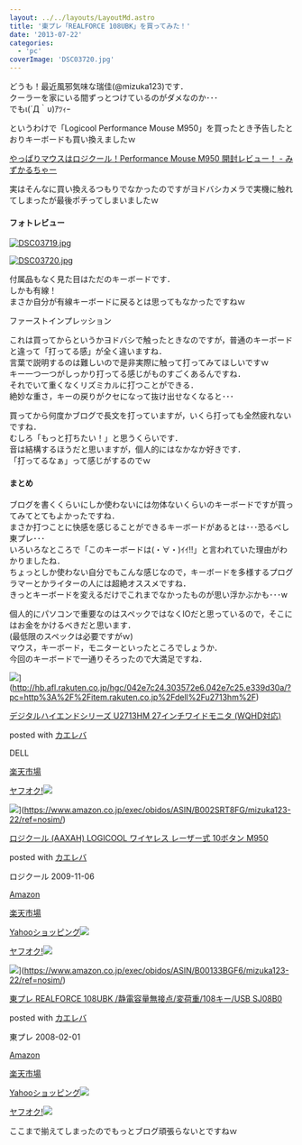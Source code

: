 ```yaml
---
layout: ../../layouts/LayoutMd.astro
title: '東プレ「REALFORCE 108UBK」を買ってみた！'
date: '2013-07-22'
categories:
  - 'pc'
coverImage: 'DSC03720.jpg'
---
```


どうも！最近風邪気味な瑞佳(@mizuka123)です．  
クーラーを家にいる間ずっとつけているのがダメなのか･･･  
でもι(´Д｀υ)ｱﾂｨｰ

というわけで「Logicool Performance Mouse M950」を買ったとき予告したとおりキーボードも買い換えましたｗ

[やっぱりマウスはロジクール！Performance Mouse M950 開封レビュー！ \- みずかるちゃー](https://mizuka123.net/archive/3802/)

実はそんなに買い換えるつもりでなかったのですがヨドバシカメラで実機に触れてしまったが最後ポチってしまいましたｗ

#### フォトレビュー

[![DSC03719.jpg](/archive/images/9341352250_86c29c478b_b.jpg)](http://www.flickr.com/photos/67522130@N08/9341352250/ 'DSC03719.jpg')

[![DSC03720.jpg](/archive/images/9341353210_8bc69eec2e_b.jpg)](http://www.flickr.com/photos/67522130@N08/9341353210/ 'DSC03720.jpg')

付属品もなく見た目はただのキーボードです．  
しかも有線！  
まさか自分が有線キーボードに戻るとは思ってもなかったですねｗ

ファーストインプレッション

これは買ってからというかヨドバシで触ったときなのですが，普通のキーボードと違って「打ってる感」が全く違いますね．  
言葉で説明するのは難しいので是非実際に触って打ってみてほしいですｗ  
キー一つ一つがしっかり打ってる感じがものすごくあるんですね．  
それでいて重くなくリズミカルに打つことができる．  
絶妙な重さ，キーの戻りがクセになって抜け出せなくなると･･･

買ってから何度かブログで長文を打っていますが，いくら打っても全然疲れないですね．  
むしろ「もっと打ちたい！」と思うくらいです．  
音は結構するほうだと思いますが，個人的にはなかなか好きです．  
「打ってるなぁ」って感じがするのでｗ

#### まとめ

ブログを書くくらいにしか使わないには勿体ないくらいのキーボードですが買ってみてとてもよかったですね．  
まさか打つことに快感を感じることができるキーボードがあるとは･･･恐るべし東プレ･･･  
いろいろなところで「このキーボードは(・∀・)ｲｲ!!」と言われていた理由がわかりましたね．  
ちょっとしか使わない自分でもこんな感じなので，キーボードを多様するプログラマーとかライターの人には超絶オススメですね．  
きっとキーボードを変えるだけでこれまでなかったものが思い浮かぶかも･･･w

個人的にパソコンで重要なのはスペックではなくIOだと思っているので，そこにはお金をかけるべきだと思います．  
(最低限のスペックは必要ですがｗ)  
マウス，キーボード，モニターといったところでしょうか．  
今回のキーボードで一通りそろったので大満足ですね．

![](http://thumbnail.image.rakuten.co.jp/@0_mall/dell/cabinet/01236997/03089133/img60163928.jpg?_ex=128x128)](http://hb.afl.rakuten.co.jp/hgc/042e7c24.303572e6.042e7c25.e339d30a/?pc=http%3A%2F%2Fitem.rakuten.co.jp%2Fdell%2Fu2713hm%2F)

[デジタルハイエンドシリーズ U2713HM 27インチワイドモニタ (WQHD対応)](http://hb.afl.rakuten.co.jp/hgc/042e7c24.303572e6.042e7c25.e339d30a/?pc=http%3A%2F%2Fitem.rakuten.co.jp%2Fdell%2Fu2713hm%2F)

posted with [カエレバ](http://kaereba.com)

DELL

[楽天市場](http://hb.afl.rakuten.co.jp/hgc/032b53ee.4b34c5ee.0f4a541e.f440145e/?pc=http%3A%2F%2Fsearch.rakuten.co.jp%2Fsearch%2Fmall%2FU2713HM%2F-%2Ff.1-p.1-s.1-sf.0-st.A-v.2%3Fx%3D0%26scid%3Daf_ich_link_urltxt%26m%3Dhttp%3A%2F%2Fm.rakuten.co.jp%2F '楽天市場')

[ヤフオク!![](//ad.jp.ap.valuecommerce.com/servlet/gifbanner?sid=3066752&pid=881990645)](//ck.jp.ap.valuecommerce.com/servlet/referral?sid=3066752&pid=881990645&vc_url=http%3A%2F%2Fauctions.search.yahoo.co.jp%2Fsearch%3Fvo%3D%26ve%3D%26auccat%3D0%26aucminprice%3D%26aucmaxprice%3D%26aucmin_bidorbuy_price%3D%26aucmax_bidorbuy_price%3D%26loc_cd%3D0%26abatch%3D0%26istatus%3D0%26filtered%3D1%26ei%3DUTF-8%26tab_ex%3Dcommerce%26va%3DU2713HM 'ヤフオク!')

![](/archive/images/41FXF7k%2ByKL._SL160_.jpg)](https://www.amazon.co.jp/exec/obidos/ASIN/B002SRT8FG/mizuka123-22/ref=nosim/)

[ロジクール (AAXAH) LOGICOOL ワイヤレス レーザー式 10ボタン M950](https://www.amazon.co.jp/exec/obidos/ASIN/B002SRT8FG/mizuka123-22/ref=nosim/)

posted with [カエレバ](http://kaereba.com)

ロジクール 2009-11-06

[Amazon](http://www.amazon.co.jp/gp/search?keywords=M950&__mk_ja_JP=%83J%83%5E%83J%83i&tag=mizuka123-22 'アマゾン')

[楽天市場](http://hb.afl.rakuten.co.jp/hgc/032b53ee.4b34c5ee.0f4a541e.f440145e/?pc=http%3A%2F%2Fsearch.rakuten.co.jp%2Fsearch%2Fmall%2FM950%2F-%2Ff.1-p.1-s.1-sf.0-st.A-v.2%3Fx%3D0%26scid%3Daf_ich_link_urltxt%26m%3Dhttp%3A%2F%2Fm.rakuten.co.jp%2F '楽天市場')

[Yahooショッピング![](//ad.jp.ap.valuecommerce.com/servlet/gifbanner?sid=3066752&pid=881990642)](//ck.jp.ap.valuecommerce.com/servlet/referral?sid=3066752&pid=881990642&vc_url=http%3A%2F%2Fshopping.search.yahoo.co.jp%2Fsearch%3FuIv%3Don%26ei%3DUTF-8%26tab_ex%3Dcommerce%26slider%3D0%26va%3DM950 'Yahooショッピング')

[ヤフオク!![](//ad.jp.ap.valuecommerce.com/servlet/gifbanner?sid=3066752&pid=881990645)](//ck.jp.ap.valuecommerce.com/servlet/referral?sid=3066752&pid=881990645&vc_url=http%3A%2F%2Fauctions.search.yahoo.co.jp%2Fsearch%3Fvo%3D%26ve%3D%26auccat%3D0%26aucminprice%3D%26aucmaxprice%3D%26aucmin_bidorbuy_price%3D%26aucmax_bidorbuy_price%3D%26loc_cd%3D0%26abatch%3D0%26istatus%3D0%26filtered%3D1%26ei%3DUTF-8%26tab_ex%3Dcommerce%26va%3DM950 'ヤフオク!')

![](/archive/images/21BPx31z8-L._SL160_.jpg)](https://www.amazon.co.jp/exec/obidos/ASIN/B00133BGF6/mizuka123-22/ref=nosim/)

[東プレ REALFORCE 108UBK /静電容量無接点/変荷重/108キー/USB SJ08B0](https://www.amazon.co.jp/exec/obidos/ASIN/B00133BGF6/mizuka123-22/ref=nosim/)

posted with [カエレバ](http://kaereba.com)

東プレ 2008-02-01

[Amazon](http://www.amazon.co.jp/gp/search?keywords=SJ08B0&__mk_ja_JP=%83J%83%5E%83J%83i&tag=mizuka123-22 'アマゾン')

[楽天市場](http://hb.afl.rakuten.co.jp/hgc/032b53ee.4b34c5ee.0f4a541e.f440145e/?pc=http%3A%2F%2Fsearch.rakuten.co.jp%2Fsearch%2Fmall%2FSJ08B0%2F-%2Ff.1-p.1-s.1-sf.0-st.A-v.2%3Fx%3D0%26scid%3Daf_ich_link_urltxt%26m%3Dhttp%3A%2F%2Fm.rakuten.co.jp%2F '楽天市場')

[Yahooショッピング![](//ad.jp.ap.valuecommerce.com/servlet/gifbanner?sid=3066752&pid=881990642)](//ck.jp.ap.valuecommerce.com/servlet/referral?sid=3066752&pid=881990642&vc_url=http%3A%2F%2Fshopping.search.yahoo.co.jp%2Fsearch%3FuIv%3Don%26ei%3DUTF-8%26tab_ex%3Dcommerce%26slider%3D0%26va%3DSJ08B0 'Yahooショッピング')

[ヤフオク!![](//ad.jp.ap.valuecommerce.com/servlet/gifbanner?sid=3066752&pid=881990645)](//ck.jp.ap.valuecommerce.com/servlet/referral?sid=3066752&pid=881990645&vc_url=http%3A%2F%2Fauctions.search.yahoo.co.jp%2Fsearch%3Fvo%3D%26ve%3D%26auccat%3D0%26aucminprice%3D%26aucmaxprice%3D%26aucmin_bidorbuy_price%3D%26aucmax_bidorbuy_price%3D%26loc_cd%3D0%26abatch%3D0%26istatus%3D0%26filtered%3D1%26ei%3DUTF-8%26tab_ex%3Dcommerce%26va%3DSJ08B0 'ヤフオク!')

ここまで揃えてしまったのでもっとブログ頑張らないとですねｗ
